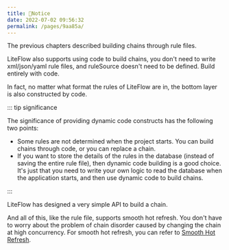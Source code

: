 ```yaml
---
title: 🍄Notice
date: 2022-07-02 09:56:32
permalink: /pages/9aa85a/
---
```


The previous chapters described building chains through rule files.

LiteFlow also supports using code to build chains, you don't need to write xml/json/yaml rule files, and ruleSource doesn't need to be defined. Build entirely with code.

In fact, no matter what format the rules of LiteFlow are in, the bottom layer is also constructed by code.

::: tip significance

The significance of providing dynamic code constructs has the following two points:

* Some rules are not determined when the project starts. You can build chains through code, or you can replace a chain.
* If you want to store the details of the rules in the database (instead of saving the entire rule file), then dynamic code building is a good choice. It's just that you need to write your own logic to read the database when the application starts, and then use dynamic code  to build chains.

:::

LiteFlow has designed a very simple API to build a chain.

And all of this, like the rule file, supports smooth hot refresh. You don't have to worry about the problem of chain disorder caused by changing the chain at high concurrency. For smooth hot refresh, you can refer to [Smooth Hot Refresh](/pages/204d71/).